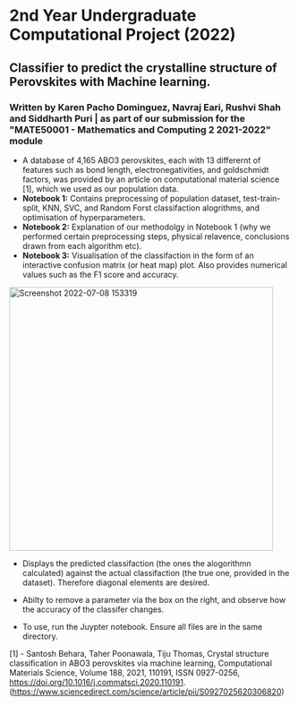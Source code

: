 # 2nd Year Undergraduate Computational Project (2022)
 
## Classifier to predict the crystalline structure of Perovskites with Machine learning.

### Written by Karen Pacho Dominguez, Navraj Eari, Rushvi Shah and Siddharth Puri | as part of our submission for the "MATE50001 - Mathematics and Computing 2 2021-2022" module

- A database of 4,165 ABO3 perovskites, each with 13 differernt of features such as bond length, electronegativities, and goldschmidt factors, was provided by an article on computational material science [1], which we used as our population data.
- **Notebook 1:** Contains preprocessing of population dataset, test-train-split, KNN, SVC, and Random Forst classifaction alogrithms, and optimisation of hyperparameters.
- **Notebook 2:** Explanation of our methodolgy in Notebook 1 (why we performed certain preprocessing steps, physical relavence, conclusions drawn from each algorithm etc).
- **Notebook 3:** Visualisation of the classifaction in the form of an interactive confusion matrix (or heat map) plot. Also provides numerical values such as the F1 score and accuracy.

<img width="471" alt="Screenshot 2022-07-08 153319" src="https://user-images.githubusercontent.com/102254245/178013220-5d4370ab-3c36-4d18-840b-2cad54066e90.png">

- Displays the predicted classifaction (the ones the alogorithmn calculated) against the actual classifaction (the true one, provided in the dataset). Therefore diagonal elements are desired.
- Abilty to remove a parameter via the box on the right, and observe how the accuracy of the classifer changes.

- To use, run the Juypter notebook. Ensure all files are in the same directory.

[1] - Santosh Behara, Taher Poonawala, Tiju Thomas, Crystal structure classification in ABO3 perovskites via machine learning, Computational Materials Science,
Volume 188, 2021, 110191,
ISSN 0927-0256,
https://doi.org/10.1016/j.commatsci.2020.110191.
(https://www.sciencedirect.com/science/article/pii/S0927025620306820)
